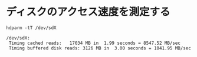 # ディスクのアクセス速度を測定する
```
hdparm -tT /dev/sdX
```
```
/dev/sdX:
 Timing cached reads:   17034 MB in  1.99 seconds = 8547.52 MB/sec
 Timing buffered disk reads: 3126 MB in  3.00 seconds = 1041.95 MB/sec
```
